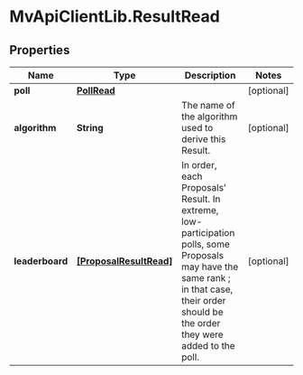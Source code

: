 # MvApiClientLib.ResultRead

## Properties

Name | Type | Description | Notes
------------ | ------------- | ------------- | -------------
**poll** | [**PollRead**](PollRead.md) |  | [optional] 
**algorithm** | **String** | The name of the algorithm used to derive this Result. | [optional] 
**leaderboard** | [**[ProposalResultRead]**](ProposalResultRead.md) | In order, each Proposals&#39; Result.  In extreme, low-participation polls, some Proposals may have the same rank ; in that case, their order should be the order they were added to the poll. | [optional] 


